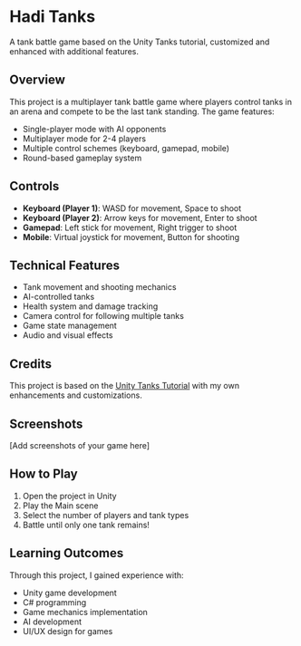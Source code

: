 # Hadi Tanks

A tank battle game based on the Unity Tanks tutorial, customized and enhanced with additional features.

## Overview

This project is a multiplayer tank battle game where players control tanks in an arena and compete to be the last tank standing. The game features:

- Single-player mode with AI opponents
- Multiplayer mode for 2-4 players
- Multiple control schemes (keyboard, gamepad, mobile)
- Round-based gameplay system

## Controls

- **Keyboard (Player 1)**: WASD for movement, Space to shoot
- **Keyboard (Player 2)**: Arrow keys for movement, Enter to shoot
- **Gamepad**: Left stick for movement, Right trigger to shoot
- **Mobile**: Virtual joystick for movement, Button for shooting

## Technical Features

- Tank movement and shooting mechanics
- AI-controlled tanks
- Health system and damage tracking
- Camera control for following multiple tanks
- Game state management
- Audio and visual effects

## Credits

This project is based on the [Unity Tanks Tutorial](https://learn.unity.com/course/tanks-make-a-battle-game-for-web-and-mobile) with my own enhancements and customizations.

## Screenshots

[Add screenshots of your game here]

## How to Play

1. Open the project in Unity
2. Play the Main scene
3. Select the number of players and tank types
4. Battle until only one tank remains!

## Learning Outcomes

Through this project, I gained experience with:
- Unity game development
- C# programming
- Game mechanics implementation
- AI development
- UI/UX design for games 